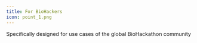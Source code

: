 ```yaml
---
title: For BioHackers
icon: point_1.png
---
```


Specifically designed for use cases of the global BioHackathon community
